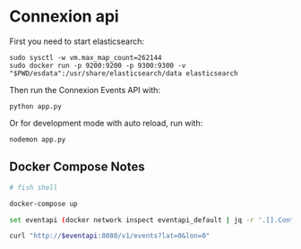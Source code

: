 # Connexion api

First you need to start elasticsearch:

    sudo sysctl -w vm.max_map_count=262144
    sudo docker run -p 9200:9200 -p 9300:9300 -v "$PWD/esdata":/usr/share/elasticsearch/data elasticsearch


Then run the Connexion Events API with:

    python app.py


Or for development mode with auto reload, run with:

    nodemon app.py




## Docker Compose Notes

```bash
# fish shell

docker-compose up

set eventapi (docker network inspect eventapi_default | jq -r '.[].Containers | to_entries | .[] | select(.value.Name == "eventapi_api_1") | .value.IPv4Address | split("/")[0]')

curl "http://$eventapi:8080/v1/events?lat=0&lon=0"
```
